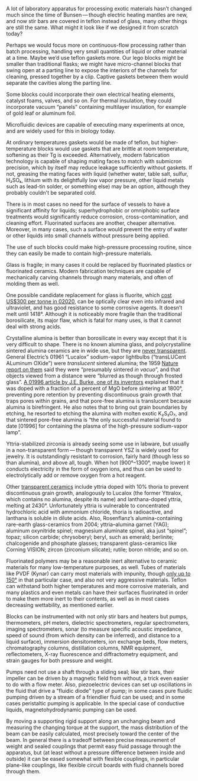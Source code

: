 A lot of laboratory apparatus for processing exotic materials hasn’t
changed much since the time of Bunsen — though electric heating
mantles are new, and now stir bars are covered in teflon instead of
glass, many other things are still the same.  What might it look like
if we designed it from scratch today?

Perhaps we would focus more on continuous-flow processing rather than
batch processing, handling very small quantities of liquid or other
material at a time.  Maybe we’d use teflon gaskets more.  Our lego
blocks might be smaller than traditional flasks; we might have
micro-channel blocks that swing open at a parting line to expose the
interiors of the channels for cleaning, pressed together by a clip.
Captive gaskets between them would separate the cavities along the
parting line.

Some blocks could incorporate their own electrical heating elements,
catalyst foams, valves, and so on.  For thermal insulation, they could
incorporate vacuum “panels” containing multilayer insulation, for
example of gold leaf or aluminum foil.

Microfluidic devices are capable of executing many experiments at
once, and are widely used for this in biology today.

At ordinary temperatures gaskets would be made of teflon,
but higher-temperature blocks would use gaskets that are brittle at
room temperature, softening as their Tg is exceeded.  Alternatively,
modern fabrication technology is capable of shaping mating faces to
match with submicron precision, which by itself may reduce leakage
sufficiently without gaskets.  If not, greasing the mating faces with
liquid (whether water, table salt, sulfur, H₂SO₄, lithium with its
delightfully low vapor pressure, other liquid metals such as lead-tin
solder, or something else) may be an option, although they probably
couldn't be separated cold.

There is in most cases no need for the surface of vessels to have a
significant affinity for liquids; superhydrophobic or omniphobic
surface treatments would significantly reduce corrosion,
cross-contamination, and cleaning effort.  Fluorinated surfaces are
another, cheaper alternative.  Moreover, in many cases, such a surface
would prevent the entry of water or other liquids into small channels
without pressure being applied.

The use of such blocks could make high-pressure processing routine,
since they can easily be made to contain high-pressure materials.

Glass is fragile; in many cases it could be replaced by fluorinated
plastics or fluorinated ceramics.  Modern fabrication techniques are
capable of mechanically carving channels through many materials, and
often of molding them as well.

One possible candidate replacement for glass is fluorite, which [cost
US$300 per tonne in
02020](https://pubs.usgs.gov/periodicals/mcs2020/mcs2020-fluorspar.pdf),
can be optically clear even into infrared and ultraviolet, and has
good resistance to some corrosive agents.  It doesn’t melt until
1418°.  Although it is noticeably more fragile than the traditional
borosilicate, its major flaw, which is fatal for many uses, is that it
cannot deal with strong acids.

Crystalline alumina is better than borosilicate in every way except
that it is very difficult to shape.  There is no known alumina glass,
and polycrystalline sintered alumina ceramics are in wide use, but
they are [never
transparent](https://apps.dtic.mil/dtic/tr/fulltext/u2/661487.pdf
"Development and evaluation of transparent aluminum oxide").  General
Electric’s 01961 “Lucalox” sodium-vapor lightbulbs (“transLUCent
ALuminum OXide”) were *translucent* sintered alumina; the 1959 [Nature
report on them](https://www.nature.com/articles/1841107d0) said they
were “presumably sintered *in vacuo*”, and that objects viewed from a
distance were “blurred as though through frosted glass”.  [A 01996
article by J.E.  Burke, one of its
inventors](https://www.cambridge.org/core/journals/mrs-bulletin/article/lucalox-alumina-the-ceramic-that-revolutionized-outdoor-lighting/58969D625820E257532B8D4BCF068FDC)
explained that it was doped with a fraction of a percent of MgO before
sintering at 1800°, preventing pore retention by preventing
discontinuous grain growth that traps pores within grains, and that
pore-free alumina is translucent because alumina is birefringent.  He
also notes that to bring out grain boundaries by etching, he resorted
to etching the alumina with molten exotic K₂S₂O₇, and that sintered
pore-free alumina is “the only successful material found to date
[01996] for containing the plasma of the high-pressure sodium-vapor
lamp”.

Yttria-stabilized zirconia is already seeing some use in labware, but
usually in a non-transparent form — though transparent YSZ is widely
used for jewelry.  It is outstandingly resistant to corrosion, fairly
hard (though less so than alumina), and above all, tough.  When hot
(900°–1300°, maybe lower) it conducts electricity in the form of
oxygen ions, and thus can be used to electrolytically add or remove
oxygen from a hot reagent.

Other [transparent
ceramics](https://en.wikipedia.org/wiki/Transparent_ceramics) include
yttria doped with 10% thoria to prevent discontinuous grain growth,
analogously to Lucalox (the former Yttralox, which contains no
alumina, despite its name) and lanthana-doped yttria, melting at
2430°.  Unfortunately yttria is vulnerable to concentrated
hydrochloric acid with ammonium chloride, thoria is radioactive, and
lanthana is soluble in dilute acids.  Also, Rosenflanz’s
alumina-containing rare-earth glass-ceramics from 2004; yttria–alumina
garnet (YAG); aluminum oxynitride spinel; magnesium aluminate spinel,
aka just “spinel”; topaz; silicon carbide; chrysoberyl; beryl, such as
emerald; berlinite; chalcogenide and phosphate glasses; transparent
glass-ceramics like Corning VISION; zircon (zirconium silicate);
rutile; boron nitride; and so on.

Fluorinated polymers may be a reasonable inert alternative to ceramic
materials for many low-temperature purposes, as well.  Tubes of
materials like PVDF (Kynar) can carry most materials with impunity,
though [only up to
150°](https://www.fluorotherm.com/wp-content/uploads/2014/04/PVDF_Max_Temp_Usage.pdf)
in that particular case, and also not very aggressive materials.
Teflon can withstand both higher temperatures and more corrosive
materials, and many plastics and even metals can have their surfaces
fluorinated in order to make them more inert to their contents, as
well as in most cases decreasing wettability, as mentioned earlier.

Blocks can be instrumented with not only stir bars and heaters but
pumps, thermometers, pH meters, dielectric spectrometers, regular
spectrometers, imaging spectrometers, sonar (to measure specific
acoustic impedance, speed of sound (from which density can be
inferred), and distance to a liquid surface), immersion densitometers,
ion exchange beds, flow meters, chromatography columns, distillation
columns, NMR equipment, reflectometers, X-ray fluorescence and
diffractometry equipment, and strain gauges for both pressure and
weight.

Pumps need not use a shaft through a sliding seal; like stir bars,
their impeller can be driven by a magnetic field from without, a trick
even easier to do with a flow meter.  Also, piezoelectric devices can
set up oscillations in the fluid that drive a "fluidic diode" type of
pump; in some cases pure fluidic pumping driven by a stream of a
friendlier fluid can be used; and in some cases peristaltic pumping is
applicable.  In the special case of conductive liquids,
magnetohydrodynamic pumping can be used.

By moving a supporting rigid support along an unchanging beam and
measuring the changing torque at the support, the mass distribution of
the beam can be easily calculated, most precisely toward the center of
the beam.  In general there is a tradeoff between precise measurement
of weight and sealed couplings that permit easy fluid passage through
the apparatus, but (at least without a pressure difference between
inside and outside) it can be eased somewhat with flexible couplings,
in particular plane-like couplings, like flexible circuit boards with
fluid channels bored through them.

